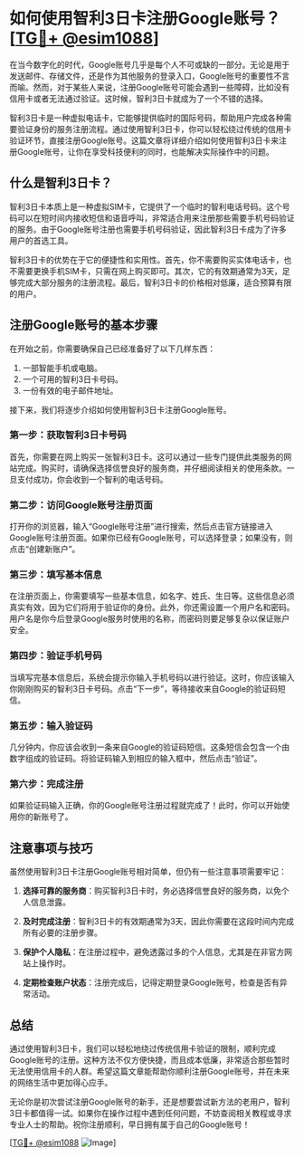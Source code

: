 # 如何使用智利3日卡注册Google账号？[[TG💪+ @esim1088](https://t.me/s/esim1088)]

在当今数字化的时代，Google账号几乎是每个人不可或缺的一部分。无论是用于发送邮件、存储文件，还是作为其他服务的登录入口，Google账号的重要性不言而喻。然而，对于某些人来说，注册Google账号可能会遇到一些障碍，比如没有信用卡或者无法通过验证。这时候，智利3日卡就成为了一个不错的选择。

智利3日卡是一种虚拟电话卡，它能够提供临时的国际号码，帮助用户完成各种需要验证身份的服务注册流程。通过使用智利3日卡，你可以轻松绕过传统的信用卡验证环节，直接注册Google账号。这篇文章将详细介绍如何使用智利3日卡来注册Google账号，让你在享受科技便利的同时，也能解决实际操作中的问题。

## 什么是智利3日卡？

智利3日卡本质上是一种虚拟SIM卡，它提供了一个临时的智利电话号码。这个号码可以在短时间内接收短信和语音呼叫，非常适合用来注册那些需要手机号码验证的服务。由于Google账号注册也需要手机号码验证，因此智利3日卡成为了许多用户的首选工具。

智利3日卡的优势在于它的便捷性和实用性。首先，你不需要购买实体电话卡，也不需要更换手机SIM卡，只需在网上购买即可。其次，它的有效期通常为3天，足够完成大部分服务的注册流程。最后，智利3日卡的价格相对低廉，适合预算有限的用户。

## 注册Google账号的基本步骤

在开始之前，你需要确保自己已经准备好了以下几样东西：

1. 一部智能手机或电脑。
2. 一个可用的智利3日卡号码。
3. 一份有效的电子邮件地址。

接下来，我们将逐步介绍如何使用智利3日卡注册Google账号。

### 第一步：获取智利3日卡号码

首先，你需要在网上购买一张智利3日卡。这可以通过一些专门提供此类服务的网站完成。购买时，请确保选择信誉良好的服务商，并仔细阅读相关的使用条款。一旦支付成功，你会收到一个智利的电话号码。

### 第二步：访问Google账号注册页面

打开你的浏览器，输入“Google账号注册”进行搜索，然后点击官方链接进入Google账号注册页面。如果你已经有Google账号，可以选择登录；如果没有，则点击“创建新账户”。

### 第三步：填写基本信息

在注册页面上，你需要填写一些基本信息，如名字、姓氏、生日等。这些信息必须真实有效，因为它们将用于验证你的身份。此外，你还需设置一个用户名和密码。用户名是你今后登录Google服务时使用的名称，而密码则要足够复杂以保证账户安全。

### 第四步：验证手机号码

当填写完基本信息后，系统会提示你输入手机号码以进行验证。这时，你应该输入你刚刚购买的智利3日卡号码。点击“下一步”，等待接收来自Google的验证码短信。

### 第五步：输入验证码

几分钟内，你应该会收到一条来自Google的验证码短信。这条短信会包含一个由数字组成的验证码。将验证码输入到相应的输入框中，然后点击“验证”。

### 第六步：完成注册

如果验证码输入正确，你的Google账号注册过程就完成了！此时，你可以开始使用你的新账号了。

## 注意事项与技巧

虽然使用智利3日卡注册Google账号相对简单，但仍有一些注意事项需要牢记：

1. **选择可靠的服务商**：购买智利3日卡时，务必选择信誉良好的服务商，以免个人信息泄露。
   
2. **及时完成注册**：智利3日卡的有效期通常为3天，因此你需要在这段时间内完成所有必要的注册步骤。

3. **保护个人隐私**：在注册过程中，避免透露过多的个人信息，尤其是在非官方网站上操作时。

4. **定期检查账户状态**：注册完成后，记得定期登录Google账号，检查是否有异常活动。

## 总结

通过使用智利3日卡，我们可以轻松地绕过传统信用卡验证的限制，顺利完成Google账号的注册。这种方法不仅方便快捷，而且成本低廉，非常适合那些暂时无法使用信用卡的人群。希望这篇文章能帮助你顺利注册Google账号，并在未来的网络生活中更加得心应手。

无论你是初次尝试注册Google账号的新手，还是想要尝试新方法的老用户，智利3日卡都值得一试。如果你在操作过程中遇到任何问题，不妨查阅相关教程或寻求专业人士的帮助。祝你注册顺利，早日拥有属于自己的Google账号！

[[TG💪+ @esim1088](https://t.me/s/esim1088) ![Image](https://i.postimg.cc/4NQfJmqS/Snipaste-2025-05-13-00-14-12.png)]